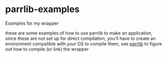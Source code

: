 # parrlib-examples
Examples for my wrapper

these are some examples of how to use parrlib to make an application, since these are not set up for direct compilation, you'll have to create an environment compatible with your OS to compile them, see [parrlib](https://github.com/AlessandroParrotta/parrlib) to figure out how to compile (or link) the wrapper
